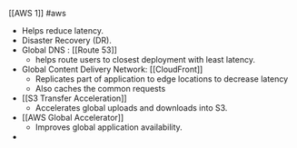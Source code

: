 [[AWS 1]] #aws 

* Helps reduce latency.
* Disaster Recovery (DR).
* Global DNS : [[Route 53]]
	* helps route users to closest deployment with least latency.
* Global Content Delivery Network: [[CloudFront]]
	* Replicates part of application to edge locations to decrease latency
	* Also caches the common requests
* [[S3 Transfer Acceleration]]
	* Accelerates global uploads and downloads into S3.
* [[AWS Global Accelerator]]
	* Improves global application availability.
* 